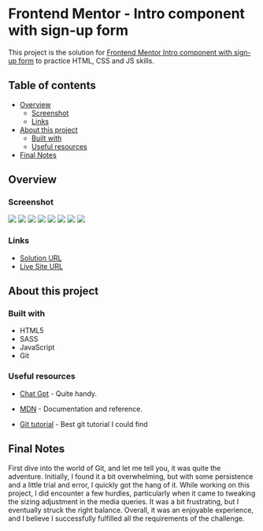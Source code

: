 # Frontend Mentor - Intro component with sign-up form

This project is the solution for [Frontend Mentor Intro component with sign-up form](https://www.frontendmentor.io/challenges/intro-component-with-signup-form-5cf91bd49edda32581d28fd1/hub) to practice HTML, CSS and JS skills.

## Table of contents

- [Overview](#overview)
  - [Screenshot](#screenshot)
  - [Links](#links)
- [About this project](#about-this-project)
  - [Built with](#built-with)
  - [Useful resources](#useful-resources)
- [Final Notes](#final-notes)

## Overview

### Screenshot

![](/images/d-default.png) ![](/images/d-error-empty.png)
![](/images/d-error-message.png) ![](/images/d-success.png)
![](/images/m-default.png) ![](/images/m-error-empty.png)
![](/images/m-error-message.png) ![](/images/m-success.png)

### Links

- [Solution URL](https://github.com/red-jpo/intro-component-with-signup-form-solution)
- [Live Site URL](https://red-jpo.github.io/intro-component-with-signup-form-solution/)

## About this project

### Built with

- HTML5
- SASS
- JavaScript
- Git

### Useful resources

- [Chat Gpt](https://chat.openai.com/) - Quite handy.

- [MDN](https://developer.mozilla.org/en-US/) - Documentation and reference.

- [Git tutorial](https://www.youtube.com/watch?v=mJ-qvsxPHpY&ab_channel=NickWhite) - Best git tutorial I could find

## Final Notes

First dive into the world of Git, and let me tell you, it was quite the adventure. Initially, I found it a bit overwhelming, but with some persistence and a little trial and error, I quickly got the hang of it. While working on this project, I did encounter a few hurdles, particularly when it came to tweaking the sizing adjustment in the media queries. It was a bit frustrating, but I eventually struck the right balance. Overall, it was an enjoyable experience, and I believe I successfully fulfilled all the requirements of the challenge.
